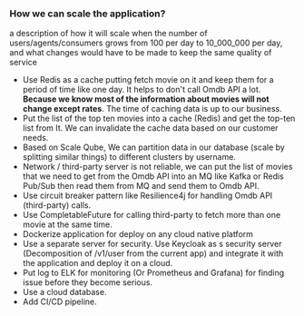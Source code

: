### How we can scale the application?
a description of how it will scale when the number of users/agents/consumers grows from 100 per day to 10_000_000 per day,
and what changes would have to be made to keep the same quality of service

* Use Redis as a cache putting fetch movie on it and keep them for a period of time like one day. 
   It helps to don't call Omdb API a lot. **Because we know most of the information about movies will not change except rates**. 
   The time of caching data is up to our business.
* Put the list of the top ten movies into a cache (Redis) and get the top-ten list from It. We can invalidate the cache data based on our customer needs.
* Based on Scale Qube, We can partition data in our database (scale by splitting similar things) to different clusters by username. 
* Network / third-party server is not reliable, we can put the list of movies that we need to get from the Omdb API into an MQ like Kafka or Redis Pub/Sub then read them from MQ and send them to Omdb API.
* Use circuit breaker pattern like Resilience4j for handling Omdb API (third-party) calls.
* Use CompletableFuture for calling third-party to fetch more than one movie at the same time.
* Dockerize application for deploy on any cloud native platform
* Use a separate server for security. Use Keycloak as s security server (Decomposition of /v1/user from the current app) and integrate it with the application and deploy it on a cloud.
* Put log to ELK for monitoring (Or Prometheus and Grafana) for finding issue before they become serious.
* Use a cloud database.
* Add CI/CD pipeline.

